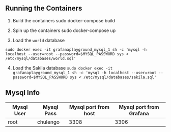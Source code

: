 ## Running the Containers

1) Build the containers
sudo docker-compose build

2) Spin up the containers 
sudo docker-compose up

3) Load the `world` database

`sudo docker exec -it grafanaplayground_mysql_1 sh -c 'mysql -h localhost --user=root --password=$MYSQL_PASSWORD sys < /etc/mysql/databases/world.sql'`

4) Load the Sakila database
`sudo docker exec -it grafanaplayground_mysql_1 sh -c 'mysql -h localhost --user=root --password=$MYSQL_PASSWORD sys < /etc/mysql/databases/sakila.sql'`

## Mysql Info

| Mysql User  | Mysql Pass  | Mysql port from host| Mysql port from Grafana|
|---|---|---|---|
| root| chulengo | 3308 | 3306|
